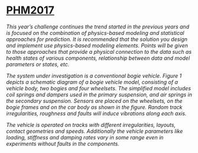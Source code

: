 # [PHM2017](https://www.phmsociety.org/events/conference/phm/17/data-challenge)

*This year’s challenge continues the trend started in the previous years and is focused on the combination of physics-based modeling and statistical approaches for prediction. It is recommended that the solution you design and implement use physics-based modeling elements. Points will be given to those approaches that provide a physical connection to the data such as health states of various components, relationship between data and model parameters or states, etc.*

*The system under investigation is a conventional bogie vehicle. Figure 1 depicts a schematic diagram of a bogie vehicle model, consisting of a vehicle body, two bogies and four wheelsets. The simplified model includes coil springs and dampers used in the primary suspension, and air springs in the secondary suspension. Sensors are placed on the wheelsets, on the bogie frames and on the car body as shown in the figure. Random track irregularities, roughness and faults will induce vibrations along each axis.*

*The vehicle is operated on tracks with different irregularities, layouts, contact geometries and speeds. Additionally the vehicle parameters like loading, stiffness and damping rates vary in some range even in experiments without faults in the components.*


